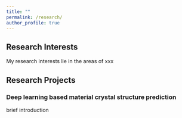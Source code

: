 ```yaml
---
title: ""
permalink: /research/
author_profile: true
---
```


## Research Interests
My research interests lie in the areas of xxx

## Research Projects

### Deep learning based material crystal structure prediction 

brief introduction
